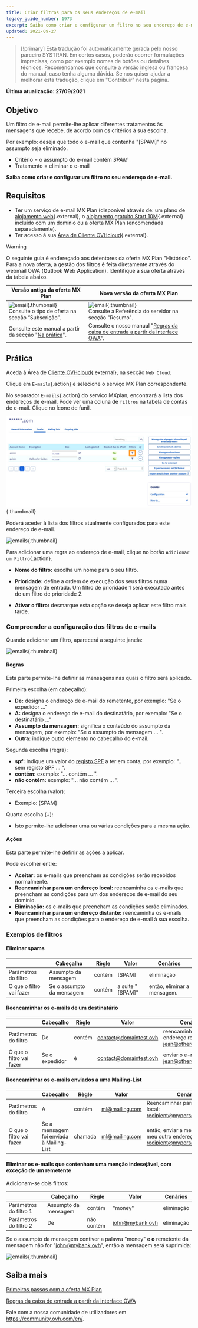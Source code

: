 ```yaml
---
title: Criar filtros para os seus endereços de e-mail
legacy_guide_number: 1973
excerpt: Saiba como criar e configurar um filtro no seu endereço de e-mail
updated: 2021-09-27
---
```


> [!primary]
> Esta tradução foi automaticamente gerada pelo nosso parceiro SYSTRAN. Em certos casos, poderão ocorrer formulações imprecisas, como por exemplo nomes de botões ou detalhes técnicos. Recomendamos que consulte a versão inglesa ou francesa do manual, caso tenha alguma dúvida. Se nos quiser ajudar a melhorar esta tradução, clique em "Contribuir" nesta página.
>

**Última atualização: 27/09/2021**

## Objetivo

Um filtro de e-mail permite-lhe aplicar diferentes tratamentos às mensagens que recebe, de acordo com os critérios à sua escolha.

Por exemplo: deseja que todo o e-mail que contenha "\[SPAM]" no assumpto seja eliminado.

- Critério = o assumpto do e-mail contém *SPAM*
- Tratamento = eliminar o e-mail

**Saiba como criar e configurar um filtro no seu endereço de e-mail.**

## Requisitos

- Ter um serviço de e-mail MX Plan (disponível através de: um plano de [alojamento web](https://www.ovhcloud.com/pt/web-hosting/){.external}, o [alojamento gratuito Start 10M](https://www.ovhcloud.com/pt/domains/free-web-hosting/){.external} incluído com um domínio ou a oferta MX Plan (encomendada separadamente).
- Ter acesso à sua [Área de Cliente OVHcloud](	https://www.ovh.com/auth/?action=gotomanager&from=https://www.ovh.pt/&ovhSubsidiary=pt){.external}.

> [!warning]
>
> O seguinte guia é endereçado aos detentores da oferta MX Plan "Histórico". Para a nova oferta, a gestão dos filtros é feita diretamente através do webmail OWA (**O**utlook **W**eb **A**pplication). Identifique a sua oferta através da tabela abaixo.
>

Versão antiga da oferta MX Plan|Nova versão da oferta MX Plan|
|---|---|
|![email](images/mxplan-starter-legacy-step1.png){.thumbnail}<br> Consulte o tipo de oferta na secção “Subscrição”.|![email](images/mxplan-starter-new-step1.png){.thumbnail}<br>Consulte a Referência do servidor na secção "Resumo".|
|Consulte este manual a partir da secção "[Na prática](#oldmxplan)".|Consulte o nosso manual "[Regras da caixa de entrada a partir da interface OWA](https://docs.ovh.com/pt/microsoft-collaborative-solutions/criar-regras-inbox-no-owa/)".|

## Prática <a name="oldmxplan"></a>

Aceda à Área de [Cliente OVHcloud](	https://www.ovh.com/auth/?action=gotomanager&from=https://www.ovh.pt/&ovhSubsidiary=pt){.external}, na secção `Web Cloud`.

Clique em `E-mails`{.action} e selecione o serviço MX Plan correspondente.

No separador `E-mails`{.action} do serviço MXplan, encontrará a lista dos endereços de e-mail. Pode ver uma coluna de `filtros` na tabela de contas de e-mail. Clique no ícone de funil.

![emails](images/img_3239.png){.thumbnail}

Poderá aceder à lista dos filtros atualmente configurados para este endereço de e-mail.

![emails](images/img_3240.jpg){.thumbnail}

Para adicionar uma regra ao endereço de e-mail, clique no botão `Adicionar um Filtro`{.action}.

- **Nome do filtro:** escolha um nome para o seu filtro.

- **Prioridade:** define a ordem de execução dos seus filtros numa mensagem de entrada. Um filtro de prioridade 1 será executado antes de um filtro de prioridade 2.

- **Ativar o filtro:** desmarque esta opção se deseja aplicar este filtro mais tarde.

### Compreender a configuração dos filtros de e-mails

Quando adicionar um filtro, aparecerá a seguinte janela:

![emails](images/img_3241.jpg){.thumbnail}

#### Regras

Esta parte permite-lhe definir as mensagens nas quais o filtro será aplicado.

Primeira escolha (em cabeçalho):

- **De:** designa o endereço de e-mail do remetente, por exemplo: "Se o expedidor ..."
- **A:** designa o endereço de e-mail do destinatário, por exemplo: "Se o destinatário ..."
- **Assumpto da mensagem:** significa o conteúdo do assumpto da mensagem, por exemplo: "Se o assumpto da mensagem ... ".
- **Outra:** indique outro elemento no cabeçalho do e-mail.

Segunda escolha (regra):

- **spf:** Indique um valor do [registo SPF](/pages/web/domains/dns_zone_spf) a ter em conta, por exemplo: ".. sem registo SPF ... ".
- **contém:** exemplo: "... contém ... ".
- **não contém:** exemplo: "... não contém ... ".

Terceira escolha (valor):

- Exemplo: \[SPAM]

Quarta escolha (+):

- Isto permite-lhe adicionar uma ou várias condições para a mesma ação.

#### Ações

Esta parte permite-lhe definir as ações a aplicar.

Pode escolher entre:

- **Aceitar:** os e-mails que preencham as condições serão recebidos normalmente.
- **Reencaminhar para um endereço local:** reencaminha os e-mails que preencham as condições para um dos endereços de e-mail do seu domínio.
- **Eliminação:** os e-mails que preencham as condições serão eliminados.
- **Reencaminhar para um endereço distante:** reencaminha os e-mails que preencham as condições para o endereço de e-mail à sua escolha.

### Exemplos de filtros

#### Eliminar spams

||Cabeçalho|Règle|Valor|Cenários|
|---|---|---|---|---|
|Parâmetros do filtro|Assumpto da mensagem|contém|\[SPAM]|eliminação|
|O que o filtro vai fazer|Se o assumpto da mensagem|contém|a suite "\[SPAM]"|então, eliminar a mensagem.|

#### Reencaminhar os e-mails de um destinatário

||Cabeçalho|Règle|Valor|Cenários|
|---|---|---|---|---|
|Parâmetros do filtro|De|contém|contact@domaintest.ovh|reencaminhar para um endereço remoto: jean@otherdomain.ovh|
|O que o filtro vai fazer|Se o expedidor|é|contact@domaintest.ovh|enviar o e-mail para jean@otherdomain.ovh|

#### Reencaminhar os e-mails enviados a uma Mailing-List

||Cabeçalho|Règle|Valor|Cenários|
|---|---|---|---|---|
|Parâmetros do filtro|A|contém|ml@mailing.com|Reencaminhar para um endereço local: recipient@mypersonaldomain.ovh|
|O que o filtro vai fazer|Se a mensagem foi enviada à Mailing-List|chamada|ml@mailing.com|então, enviar a mensagem para o meu outro endereço: recipient@mypersonaldomain.ovh|

#### Eliminar os e-mails que contenham uma menção indesejável, com exceção de um remetente

Adicionam-se dois filtros:

||Cabeçalho|Règle|Valor|Cenários|
|---|---|---|---|---|
|Parâmetros do filtro 1|Assumpto da mensagem|contém|"money"|eliminação|
|Parâmetros do filtro 2|De|não contém|john@mybank.ovh|eliminação|

Se o assumpto da mensagem contiver a palavra "money" **e o** remetente da mensagem não for "john@mybank.ovh", então a mensagem será suprimida:

![emails](images/img_3242.jpg){.thumbnail}

## Saiba mais

[Primeiros passos com a oferta MX Plan](/pages/web/emails/email_generalities)

[Regras da caixa de entrada a partir da interface OWA](/products/email-owa-creating-inbox-rules)

Fale com a nossa comunidade de utilizadores em <https://community.ovh.com/en/>.
